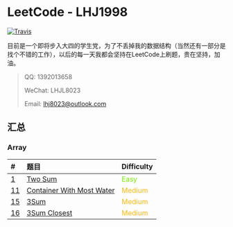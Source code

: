 # LeetCode - LHJ1998

[![Travis](https://img.shields.io/badge/language-Java-green.svg)](https://developer.apple.com/.md)

目前是一个即将步入大四的学生党，为了不丢掉我的数据结构（当然还有一部分是找个不错的工作），以后的每一天我都会坚持在LeetCode上刷题，贵在坚持，加油。

> QQ: 1392013658
>
> WeChat: LHJL8023
>
> Email: lhj8023@outlook.com

## 汇总

### Array

| #                               | 题目                                                   | Difficulty                                 |
| :------------------------------ | :----------------------------------------------------- | ------------------------------------------ |
| [1](note/Array/001/README.md)   | [Two Sum](note/Array/0001/README.md)                   | <span style='color: #76EE00;'>Easy</span>  |
| [11](note/Array/011/README.md)  | [Container With Most Water](note/Array/0011/README.md) | <span style='color:#FFB90F;'>Medium</span> |
| [15](note/Array/0015/README.md) | [3Sum](note/Array/0015/README.md)                      | <span style='color:#FFB90F;'>Medium</span> |
| [16](node/Array/0016/README.md) | [3Sum Closest](node/Array/0016/README.md)              | <span style='color:#FFB90F;'>Medium</span> |

